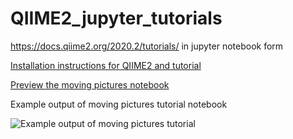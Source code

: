 # QIIME2_jupyter_tutorials
https://docs.qiime2.org/2020.2/tutorials/  in jupyter notebook form

[Installation instructions for QIIME2 and tutorial](https://github.com/voidlogic/QIIME2_jupyter_tutorials/blob/master/qiime2_linux_tutorial.md)

[Preview the moving pictures notebook](https://nbviewer.jupyter.org/github/voidlogic/QIIME2_jupyter_tutorials/blob/master/QIIME2_MovingPicturesTutorial.ipynb)

Example output of moving pictures tutorial notebook

![Example output of moving pictures tutorial](https://github.com/voidlogic/QIIME2_jupyter_tutorials/blob/master/exampleoutput_qiime2jupyter.png)
